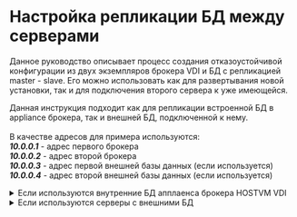 # Настройка репликации БД между серверами

Данное руководство описывает процесс создания отказоустойчивой конфигурации из двух экземпляров брокера VDI и БД с репликацией master - slave. Его можно использовать как для развертывания новой установки, так и для подключения второго сервера к уже имеющейся.

Данная инструкция подходит как для репликации встроенной БД в appliance брокера, так и внешней БД, подключенной к нему.\
\
В качестве адресов для примера используются:\
_**10.0.0.1**_ - адрес первого брокера\
_**10.0.0.2**_ - адрес второй брокера\
_**10.0.0.3**_ - адрес первой внешней базы данных (если используется)\
_**10.0.0.4**_ - адрес второй внешней базы данных (если используется)

<details>

<summary>Если используются внутренние БД  апплаенса брокера HOSTVM VDI</summary>

## Настройка первого сервера (Master)

**На первом брокере (**_**10.0.0.1):**_

* Перед настройкой реплики остановить:

{% code title="Брокер версии 3.0" %}
```bash
systemctl stop apache2 uds
```
{% endcode %}

{% code title="Брокер версии >= 3.5" %}
```
systemctl stop vdi.service vdiweb.service
```
{% endcode %}

* &#x20;Отредактировать `/etc/mysql/mariadb.conf.d/50-server.cnf`

В параметре `bind-address` указать:\
IP адрес адрес первого брокера (_**10.0.0.1)**_.

Раскомментировать параметры и задать значения:

```
server-id = 1
log_bin = /var/log/mysql/mysql-bin.log
```

* Перезапустить сервис mariadb

```
systemctl restart mariadb
```

* Зайти в MYSQL с привилегиями root, создать пользователя для репликации, назначить ему необходимые разрешения:

`mysql -p`

`CREATE USER 'replica'@'%' IDENTIFIED BY 'password';`

где `replica` это имя пользователя и `password` - пароль.

`GRANT REPLICATION SLAVE ON *.* TO 'replica'@'%';`

Добавить разрешения для подключения к БД с других хостов:

```
UPDATE mysql.user SET Host='%' WHERE Host='localhost' AND User='udsdbadm';
FLUSH PRIVILEGES;
```

* Создать резервную копию БД **(обязательно!**):

```
mysqldump -u root --single-transaction --master-data udsdb > backup.sql
```

* Запустить сервисы брокера:

{% code title="Брокер версии 3.0" %}
```bash
systemctl start apache2 uds
```
{% endcode %}

{% code title="Брокер версии >= 3.5" %}
```
systemctl start vdi.service vdiweb.service
```
{% endcode %}

## Настройка второго сервера (Slave)

**На втором брокере (10.0.0.2):**

* Остановить сервисы  брокера:

{% code title="Брокер версии 3.0" %}
```bash
systemctl stop apache2 uds
```
{% endcode %}

{% code title="Брокер версии >= 3.5" %}
```
systemctl stop vdi.service vdiweb.service
```
{% endcode %}

* Скопировать файл `/var/server/server/settings.py` с первого (**10.0.0.1**)  брокера с заменой на второй (**10.0.0.2**):
* Запустить сервисы  брокера

{% code title="Брокер версии 3.0" %}
```bash
systemctl start apache2 uds
```
{% endcode %}

{% code title="Брокер версии >= 3.5" %}
```
systemctl start vdi.service vdiweb.service
```
{% endcode %}

### Настройка репликации

**На втором брокере (10.0.0.2):**

* отредактировать `/etc/mysql/mariadb.conf.d/50-server.cnf`
*   В параметре `bind-address` указать IP адрес второго брокера (**10.0.0.2**)&#x20;

    ```
    bind-address = 10.0.0.2
    ```
*   Раскомментировать параметры и задать значения:

    ```
    server-id = 2
    log_bin /var/log/mysql/mysql-bin.log
    ```
*   Перезапустить сервис mariadb

    `systemctl restart mariadb`
*   Скопировать и развернуть дамп базы с первого (**10.0.0.1**) сервера **(обязательно!)**.

    ```bash
    cat backup.sql | /usr/bin/mysql -u root udsdb
    ```
*   Получить параметры `MASTER_LOG_FILE` и `MASTER_LOG_POS` из дампа:

    ```bash
    head -n22 backup.sql | tail -1
    ```

    Пример вывода предыдущей команды:

    `CHANGE MASTER TO MASTER_LOG_FILE='mysql-bin.000001', MASTER_LOG_POS=236295;`
*   Зайти в MYSQL с привилегиями root

    `mysql -p`
*   Остановить все операции на сервере

    `STOP SLAVE;`
*   Настроить репликацию с первым (_**10.0.0.1**_) сервером

    `CHANGE MASTER TO MASTER_HOST='10.0.0.1', MASTER_USER='replica', MASTER_PASSWORD='password', MASTER_LOG_FILE='mysql-bin.000001', MASTER_LOG_POS=236295;`

    Где `10.0.0.1` - адрес первого (_**10.0.0.1**_) сервера БД, `replica` -настроенный ранее пользователь для репликации, `password` - его пароль, `myslq-bin.000001` и `236295` - параметры журнала, полученные ранее.
*   Запустить сервер:

    `START SLAVE;`
*   Проверить параметры репликации:

    `SHOW SLAVE STATUS\G`

    В выводе должен быть корректный адрес первого (_**10.0.0.1**_)  сервера `Master_Host: 10.0.0.1` и значение параметров `Slave_IO_Running` и `Slave_SQL_Running` равное `Yes`

    ```bash
    cat backup.sql | /usr/bin/mysql -u root udsdb
    ```
*   Получить параметры `MASTER_LOG_FILE` и `MASTER_LOG_POS` из дампа:

    ```bash
    head -n22 backup.sql | tail -1
    ```



</details>

<details>

<summary>Если используются серверы с внешними БД</summary>

## Настройка первого сервера (Master)

**На первом сервере БД (**_**10.0.0.3):**_

* &#x20;Отредактировать `/etc/mysql/mariadb.conf.d/50-server.cnf`

В параметре `bind-address` указать:\
IP адрес адрес первого сервера  (_**10.0.0.3)**_.

Раскомментировать параметры и задать значения:

```
server-id = 1
log_bin = /var/log/mysql/mysql-bin.log
```

* Перезапустить сервис mariadb

```
systemctl restart mariadb
```

* Зайти в MYSQL с привилегиями root, создать пользователя для репликации, назначить ему необходимые разрешения:

`mysql -p`

`CREATE USER 'replica'@'%' IDENTIFIED BY 'password';`

где `replica` это имя пользователя и `password` - пароль.

`GRANT REPLICATION SLAVE ON *.* TO 'replica'@'%';`

* Добавить разрешения для подключения к БД с других хостов:

```
UPDATE mysql.user SET Host='%' WHERE Host='localhost' AND User='udsdbadm';
FLUSH PRIVILEGES;
```

* Создать резервную копию БД **(обязательно!**):

```
mysqldump -u root --single-transaction --master-data udsdb > backup.sql
```

## Настройка брокеров

**На первом брокере (**_**10.0.0.1**_**):**

* Остановить сервисы:

{% code title="Брокер версии 3.0" %}
```bash
systemctl stop apache2 uds
```
{% endcode %}

{% code title="Брокер версии >= 3.5" %}
```
systemctl stop vdi.service vdiweb.service
```
{% endcode %}

* Отредактировать файл `/var/server/server/settings.py`, указать в поле **`HOST`** адрес первого сервера БД (_**10.0.0.3**_):

```
DATABASES = {
...
        'HOST': '10.0.0.3'
...
}
```

* Запустить сервисы:

{% code title="Брокер версии 3.0" %}
```bash
systemctl start apache2 uds
```
{% endcode %}

{% code title="Брокер версии >= 3.5" %}
```
systemctl start vdi.service vdiweb.service
```
{% endcode %}

**На втором брокере (**_**10.0.0.2**_**):**

* Остановить сервисы:

{% code title="Брокер версии 3.0" %}
```bash
systemctl stop apache2 uds
```
{% endcode %}

{% code title="Брокер версии >= 3.5" %}
```
systemctl stop vdi.service vdiweb.service
```
{% endcode %}

* Скопировать файл `/var/server/server/settings.py` с первого (_**10.0.0.1**_)  брокера с заменой на второй (**10.0.0.2**):
* Запустить сервисы  брокера:

{% code title="Брокер версии 3.0" %}
```bash
systemctl start apache2 uds
```
{% endcode %}

{% code title="Брокер версии >= 3.5" %}
```
systemctl start vdi.service vdiweb.service
```
{% endcode %}

## Настройка второго сервера (Slave)

### Настройка репликации

На втором сервере БД (_**10.0.0.4**_):

* отредактировать `/etc/mysql/mariadb.conf.d/50-server.cnf`
*   В параметре `bind-address` указать IP адрес второго сервера БД (**10.0.0.4**)&#x20;

    ```
    bind-address = 10.0.0.4
    ```
*   Раскомментировать параметры и задать значения:

    ```
    server-id = 2
    log_bin /var/log/mysql/mysql-bin.log
    ```
*   Перезапустить сервис mariadb

    `systemctl restart mariadb`
*   Скопировать и развернуть дамп базы с первого (**10.0.0.3**) сервера БД **(обязательно!)**.

    ```bash
    cat backup.sql | /usr/bin/mysql -u root udsdb
    ```
*   Получить параметры `MASTER_LOG_FILE` и `MASTER_LOG_POS` из дампа:

    ```bash
    head -n22 backup.sql | tail -1
    ```

    Пример вывода предыдущей команды:

    `CHANGE MASTER TO MASTER_LOG_FILE='mysql-bin.000001', MASTER_LOG_POS=236295;`
*   Зайти в MYSQL с привилегиями root

    `mysql -p`
*   Остановить все операции на сервере

    `STOP SLAVE;`
*   Настроить репликацию с первым (_**10.0.0.3**_) сервером БД

    `CHANGE MASTER TO MASTER_HOST='10.0.0.3', MASTER_USER='replica', MASTER_PASSWORD='password', MASTER_LOG_FILE='mysql-bin.000001', MASTER_LOG_POS=236295;`

    Где `10.0.0.3` - адрес первого (_**10.0.0.3**_) сервера БД, `replica` -настроенный ранее пользователь для репликации, `password` - его пароль, `myslq-bin.000001` и `236295` - параметры журнала, полученные ранее.
*   Запустить сервер:

    `START SLAVE;`
*   Проверить параметры репликации:

    `SHOW SLAVE STATUS\G`

    В выводе должен быть корректный адрес первого (_**10.0.0.3**_)  сервера `Master_Host: 10.0.0.3` и значение параметров `Slave_IO_Running` и `Slave_SQL_Running` равное `Yes`



</details>
